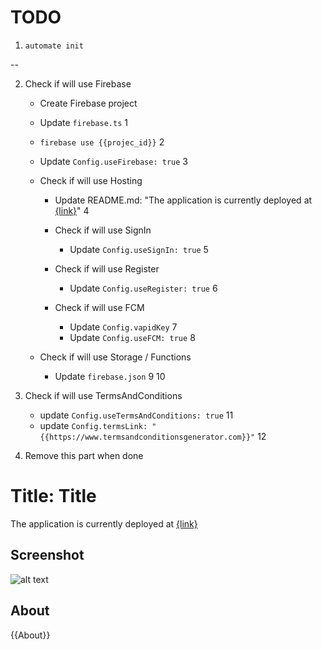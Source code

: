 # TODO

1. `automate init`

--

2. Check if will use Firebase

   - Create Firebase project

   - Update `firebase.ts` 1

   - `firebase use {{projec_id}}` 2

   - Update `Config.useFirebase: true` 3

   - Check if will use Hosting

     - Update README.md: "The application is currently deployed at [{link}]({link})" 4

     - Check if will use SignIn

       - Update `Config.useSignIn: true` 5

     - Check if will use Register

       - Update `Config.useRegister: true` 6

     - Check if will use FCM
       - Update `Config.vapidKey` 7
       - Update `Config.useFCM: true` 8

   - Check if will use Storage / Functions
     - Update `firebase.json` 9 10

3. Check if will use TermsAndConditions

   - update `Config.useTermsAndConditions: true` 11
   - update `Config.termsLink: "{{https://www.termsandconditionsgenerator.com}}"` 12

4. Remove this part when done

# Title: Title

The application is currently deployed at [{link}]({link})

## Screenshot

![alt text](https://github.com/Manila-Arduino/{{Repo_Name}}/blob/main/public/images/screenshot.png)

## About

{{About}}
